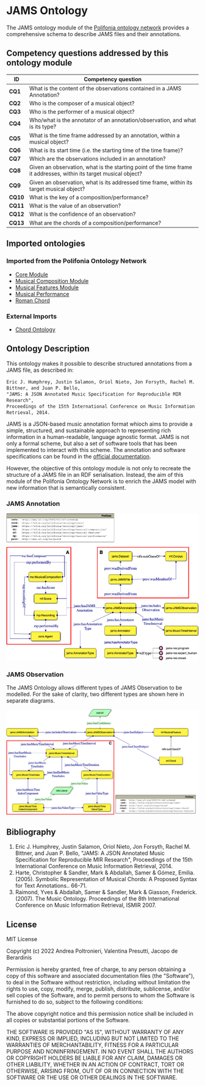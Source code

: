# JAMS Ontology

The JAMS ontology module of the [Polifonia ontology network](https://github.com/polifonia-project/ontology-network) provides a comprehensive schema to describe JAMS files and their annotations.

## Competency questions addressed by this ontology module

| **ID**   | **Competency question**                                                                                            |
| -------- | ------------------------------------------------------------------------------------------------------------------ |
| **CQ1**  | What is the content of the observations contained in a JAMS Annotation?                                            |
| **CQ2**  | Who is the composer of a musical object?                                                                           |
| **CQ3**  | Who is the performer of a musical object?                                                                          |
| **CQ4**  | Who/what is the annotator of an annotation/observation, and what is its type?                                      |
| **CQ5**  | What is the time frame addressed by an annotation, within a musical object?                                        |
| **CQ6**  | What is its start time \(i\.e\. the starting time of the time frame\)?                                             |
| **CQ7**  | Which are the observations included in an annotation?                                                              |
| **CQ8**  | Given an observation, what is the starting point of the time frame it addresses, within its target musical object? |
| **CQ9**  | Given an observation, what is its addressed time frame, within its target musical object?                          |
| **CQ10** | What is the key of a composition/performance?                                                                      |
| **CQ11** | What is the value of an observation?                                                                               |
| **CQ12** | What is the confidence of an observation?                                                                          |
| **CQ13** | What are the chords of a composition/performance?                                                                  |

## Imported ontologies

### Imported from the Polifonia Ontology Network

- [Core Module](https://github.com/polifonia-project/core-ontology/)
- [Musical Composition Module](https://github.com/polifonia-project/musical-composition-ontology/)
- [Musical Features Module](https://github.com/polifonia-project/musical-features-ontology/)
- [Musical Performance](https://github.com/polifonia-project/musical-performance-ontology/)
- [Roman Chord](https://github.com/polifonia-project/roman-chord-ontology/)

### External Imports

- [Chord Ontology](http://motools.sourceforge.net/chord_draft_1/chord.html)

## Ontology Description

This ontology makes it possible to describe structured annotations from a JAMS file, as described in:

```
Eric J. Humphrey, Justin Salamon, Oriol Nieto, Jon Forsyth, Rachel M. Bittner, and Juan P. Bello,
"JAMS: A JSON Annotated Music Specification for Reproducible MIR Research",
Proceedings of the 15th International Conference on Music Information Retrieval, 2014.
```

JAMS is a JSON-based music annotation format whioch aims to provide a simple, structured, and sustainable approach to representing rich information in a human-readable, language agnostic format.
JAMS is not only a formal scheme, but also a set of software tools that has been implemented to interact with this scheme. The annotation and software specifications can be found in the [official documentation](https://jams.readthedocs.io/en/stable/).

However, the objective of this ontology module is not only to recreate the structure of a JAMS file in an RDF serialisation. Instead, the aim of this module of the Polifonia Ontology Network is to enrich the JAMS model with new information that is semantically consistent.

### JAMS Annotation

![jams-annotation](./assets/jams-annotation.png)

### JAMS Observation

The JAMS Ontology allows different types of JAMS Observation to be modelled.
For the sake of clarity, two different types are shown here in separate diagrams.

![jams-observations](./assets/jams-observations.png)

## Bibliography

1. Eric J. Humphrey, Justin Salamon, Oriol Nieto, Jon Forsyth, Rachel M. Bittner, and Juan P. Bello,
   "JAMS: A JSON Annotated Music Specification for Reproducible MIR Research",
   Proceedings of the 15th International Conference on Music Information Retrieval, 2014.
2. Harte, Christopher & Sandler, Mark & Abdallah, Samer & Gómez, Emilia. (2005). Symbolic Representation of Musical Chords: A Proposed Syntax for Text Annotations.. 66-71.
3. Raimond, Yves & Abdallah, Samer & Sandler, Mark & Giasson, Frederick. (2007). The Music Ontology. Proceedings of the 8th International Conference on Music Information Retrieval, ISMIR 2007.

## License

MIT License

Copyright (c) 2022 Andrea Poltronieri, Valentina Presutti, Jacopo de Berardinis

Permission is hereby granted, free of charge, to any person obtaining a copy
of this software and associated documentation files (the "Software"), to deal
in the Software without restriction, including without limitation the rights
to use, copy, modify, merge, publish, distribute, sublicense, and/or sell
copies of the Software, and to permit persons to whom the Software is
furnished to do so, subject to the following conditions:

The above copyright notice and this permission notice shall be included in all
copies or substantial portions of the Software.

THE SOFTWARE IS PROVIDED "AS IS", WITHOUT WARRANTY OF ANY KIND, EXPRESS OR
IMPLIED, INCLUDING BUT NOT LIMITED TO THE WARRANTIES OF MERCHANTABILITY,
FITNESS FOR A PARTICULAR PURPOSE AND NONINFRINGEMENT. IN NO EVENT SHALL THE
AUTHORS OR COPYRIGHT HOLDERS BE LIABLE FOR ANY CLAIM, DAMAGES OR OTHER
LIABILITY, WHETHER IN AN ACTION OF CONTRACT, TORT OR OTHERWISE, ARISING FROM,
OUT OF OR IN CONNECTION WITH THE SOFTWARE OR THE USE OR OTHER DEALINGS IN THE
SOFTWARE.
